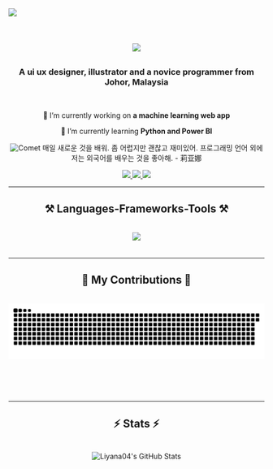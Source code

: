 <img src="https://visitor-badge.laobi.icu/badge?page_id=Liyana04.Liyana04" />

<h1 align="center">
    <img src="https://readme-typing-svg.herokuapp.com/?font=Righteous&size=35&center=true&vCenter=true&width=500&height=70&duration=4000&lines=Hi+There!+👋;+I'm+Nur+Liyana!;" />
</h1>

                        
<h3 align="center"> A ui ux designer, illustrator and a novice programmer from Johor, Malaysia</h3>

<br/>

<div align="center">
 
 🔭 I’m currently working on **a machine learning web app**
 
 🌱 I’m currently learning **Python and Power BI**

 <img src="https://user-images.githubusercontent.com/74038190/216122028-c05b52fb-983e-4ee8-8811-6f30cd9ea5d5.png" alt="Comet" width="50" /> 매일 새로운 것을 배워. 좀 어렵지만 괜찮고 재미있어. 프로그래밍 언어 외에 저는 외국어를 배우는 것을 좋아해. - 莉亚娜

 </div>

 <div align="center"> 
  <a href="mailto:liyanaaris04@gmail.com">
    <img src="https://img.shields.io/badge/Gmail-333333?style=for-the-badge&logo=gmail&logoColor=red" />
  </a>
  <a href="https://www.linkedin.com/in/nur-liyana-aris/" target="_blank">
    <img src="https://img.shields.io/badge/LinkedIn-0077B5?style=for-the-badge&logo=linkedin&logoColor=white" target="_blank" />
  </a>
  <a href="https://nurliyana-portfolio.framer.website/" target="_blank">
     <img src="https://img.shields.io/badge/Portfolio-FF5722?style=for-the-badge&logo=todoist&logoColor=white" target="_blank" /> <!-- sqlite, safari, google-chrome are other good icon options -->
  </a>
</div>

 <hr/>
 
<h2 align="center">⚒️ Languages-Frameworks-Tools ⚒️</h2>
<br/>
<div align="center">
    <img src="https://skillicons.dev/icons?i=html,bootstrap,css,vscode,github,laravel,figma,tailwind,git,python,mysql,flask" /><br>
</div>

<br/>
<hr/>

<div align="center">
  <h2>🐍 My Contributions 🐍</h2>
  <br>
  <img alt="snake eating my contributions" src="https://raw.githubusercontent.com/Liyana04/Liyana04/output/github-contribution-grid-snake.svg" />
  
  <br/><br/><br/>
</div>

<hr/>

<h2 align="center">⚡ Stats ⚡</h2>
<br>

<div align="center">
    <img src="https://github-profile-summary-cards.vercel.app/api/cards/profile-details?username=Liyana04&theme=github_dark" alt="Liyana04's GitHub Stats"/>
</div>

<!-- <div align=center>
<img width=390 src="https://streak-stats.demolab.com/?user=Liyana04&count_private=true&theme=react&border_radius=10" alt="streak stats">
  <img width=390 src="https://github-readme-stats.vercel.app/api?username=Liyana04&show_icons=true&theme=react&rank_icon=github&border_radius=10" alt="readme stats" />
  <br/>
  <img width=325 align="center" src="https://github-readme-stats.vercel.app/api/top-langs/?username=Liyana04&hide=Scss,Vue,Java&langs_count=8&layout=compact&theme=react&border_radius=10&size_weight=0.5&count_weight=0.5&exclude_repo=github-readme-stats" alt="top langs" />
</div> -->